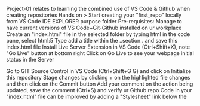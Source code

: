 Project-01 relates to learning the combined use of VS Code & Github when creating repositories
Hands on > Start creating your "first_repo" locally from VS Code IDE EXPLORER purpose folder
Pre-requisites: Manage to have current versions of VS Code+Git-Github installed on ur workplace
Create an "index.html" file in the selected folder by typing html in the code pane, select html:5
Type add a title <title>...</title> within the <head>..section..</head> and save this index.html file
Install Live Server Extension in VS Code (Ctrl+Shift+X), note "Go Live" button at bottom right
Click on Go Live to see your webpage initial status in the Server 

Go to GIT Source Control in VS Code (Ctrl+Shift+G G) and click on Initialize this repository
Stage changes by clicking + on the highlighted file changes and then click on the Commit button
Add your comment on the action being updated, save the comment (Ctrl+S) and verify ur Github repo
Code in your "index.html" file can be improved by adding a "Stylesheet" link below the <title>, 
next under <body> <main> section, you can insert an <image src=""..image link..> of a convenient size for example, also insert section heading(s) with text <h1>..Text1..</h1>, <h2>..Text2..</h2>, a <span>..element..</span>, a paragraph <p>..content..</p>, an <ul>..parent element..</ul> with a list <li>..of items..</li>, 
as well as an inner hyperlink <a href="https://xxyyzz"> plus a space-separated list of the classes of 
the element <i class="bi bi-github icon"></i>, make sure that all </li>, </ul>, </main>, </body> elements have the correct indent closure and save the </html> file. Verify changes on your webpage perform any necessary adjustments (+) and Commit the repository in the VS Code IDE after Message (Ctrl+Enter). Later on verify new commits added to your user URL in Github.    





